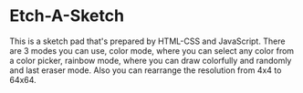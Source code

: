 # Etch-A-Sketch

This is a sketch pad that's prepared by HTML-CSS and JavaScript. There are 3 modes you can use, color mode, where you can select any color from a color picker,
rainbow mode, where you can draw colorfully and randomly and last eraser mode. Also you can rearrange the resolution from 4x4 to 64x64.
